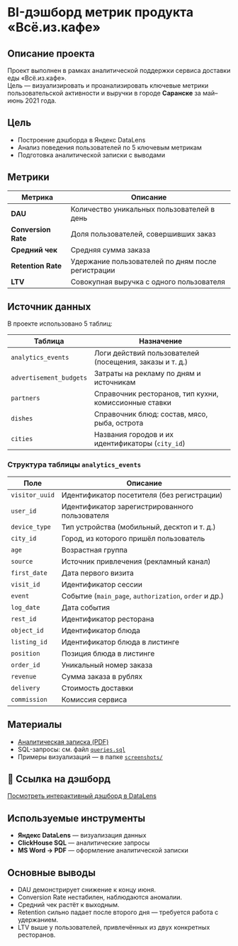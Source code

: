 # BI-дэшборд метрик продукта «Всё.из.кафе»

##  Описание проекта

Проект выполнен в рамках аналитической поддержки сервиса доставки еды «Всё.из.кафе».  
Цель — визуализировать и проанализировать ключевые метрики пользовательской активности и выручки в городе **Саранске** за май–июнь 2021 года.

##  Цель

- Построение дэшборда в Яндекс DataLens
- Анализ поведения пользователей по 5 ключевым метрикам
- Подготовка аналитической записки с выводами

##  Метрики

| Метрика         | Описание |
|------------------|----------|
| **DAU**          | Количество уникальных пользователей в день |
| **Conversion Rate** | Доля пользователей, совершивших заказ |
| **Средний чек**  | Средняя сумма заказа |
| **Retention Rate** | Удержание пользователей по дням после регистрации |
| **LTV**          | Совокупная выручка с одного пользователя |

##  Источник данных

В проекте использовано 5 таблиц:

| Таблица                  | Назначение                                                         |
|--------------------------|---------------------------------------------------------------------|
| `analytics_events`       | Логи действий пользователей (посещения, заказы и т. д.)             |
| `advertisement_budgets`  | Затраты на рекламу по дням и источникам                            |
| `partners`               | Справочник ресторанов, тип кухни, комиссионные ставки              |
| `dishes`                 | Справочник блюд: состав, мясо, рыба, острота                       |
| `cities`                 | Названия городов и их идентификаторы (`city_id`)                   |

### Структура таблицы `analytics_events`

| Поле            | Описание                                                              |
|------------------|-----------------------------------------------------------------------|
| `visitor_uuid`  | Идентификатор посетителя (без регистрации)                           |
| `user_id`       | Идентификатор зарегистрированного пользователя                        |
| `device_type`   | Тип устройства (мобильный, десктоп и т. д.)                           |
| `city_id`       | Город, из которого пришёл пользователь                                |
| `age`           | Возрастная группа                                                     |
| `source`        | Источник привлечения (рекламный канал)                                |
| `first_date`    | Дата первого визита                                                   |
| `visit_id`      | Идентификатор сессии                                                  |
| `event`         | Событие (`main_page`, `authorization`, `order` и др.)                |
| `log_date`      | Дата события                                                          |
| `rest_id`       | Идентификатор ресторана                                               |
| `object_id`     | Идентификатор блюда                                                   |
| `listing_id`    | Идентификатор блюда в листинге                                        |
| `position`      | Позиция блюда в листинге                                              |
| `order_id`      | Уникальный номер заказа                                               |
| `revenue`       | Сумма заказа в рублях                                                 |
| `delivery`      | Стоимость доставки                                                    |
| `commission`    | Комиссия сервиса                                                      |

##  Материалы

-  [Аналитическая записка (PDF)](./analytical_report.pdf)
-  SQL-запросы: см. файл [`queries.sql`](./queries.sql)
-  Примеры визуализаций — в папке [`screenshots/`](./screenshots/)

## 🔗 Ссылка на дэшборд

[ Посмотреть интерактивный дэшборд в DataLens](https://datalens.yandex.cloud/x676ol1zxob2j)

##  Используемые инструменты

- **Яндекс DataLens** — визуализация данных
- **ClickHouse SQL** — аналитические запросы
- **MS Word → PDF** — оформление аналитической записки

## Основные выводы

- DAU демонстрирует снижение к концу июня.
- Conversion Rate нестабилен, наблюдаются аномалии.
- Средний чек растёт к выходным.
- Retention сильно падает после второго дня — требуется работа с удержанием.
- LTV выше у пользователей, привлечённых из двух конкретных ресторанов.

